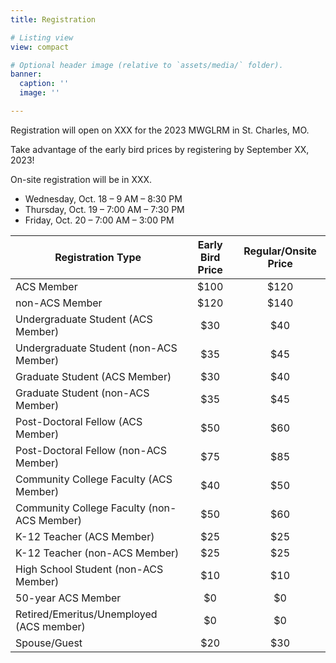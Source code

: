 ```yaml
---
title: Registration

# Listing view
view: compact

# Optional header image (relative to `assets/media/` folder).
banner:
  caption: ''
  image: ''

---
```

Registration will open on XXX for the 2023 MWGLRM in St. Charles, MO.

Take advantage of the early bird prices by registering by September XX, 2023!

On-site registration will be in XXX.

* Wednesday, Oct. 18 –  9 AM – 8:30 PM
* Thursday, Oct. 19 –  7:00 AM –  7:30 PM
* Friday, Oct. 20 –  7:00 AM – 3:00 PM

| Registration Type                          	| Early Bird Price 	| Regular/Onsite Price 	|
|--------------------------------------------	|:----------------:	|:--------------------:	|
| ACS Member                                 	|       $100       	|         $120         	|
| non-ACS Member                             	|       $120       	|         $140         	|
| Undergraduate Student (ACS Member)         	|        $30       	|          $40         	|
| Undergraduate Student (non-ACS Member)     	|        $35       	|          $45         	|
| Graduate Student (ACS Member)              	|        $30       	|          $40         	|
| Graduate Student (non-ACS Member)          	|        $35       	|          $45         	|
| Post-Doctoral Fellow (ACS Member)          	|        $50       	|          $60         	|
| Post-Doctoral Fellow (non-ACS Member)      	|        $75       	|          $85         	|
| Community College Faculty (ACS Member)     	|        $40       	|          $50         	|
| Community College Faculty (non-ACS Member) 	|        $50       	|          $60         	|
| K-12 Teacher (ACS Member)                  	|        $25       	|          $25         	|
| K-12 Teacher (non-ACS Member)              	|        $25       	|          $25         	|
| High School Student (non-ACS Member)       	|        $10       	|          $10         	|
| 50-year ACS Member                         	|        $0        	|          $0          	|
| Retired/Emeritus/Unemployed (ACS member)   	|        $0        	|          $0          	|
| Spouse/Guest                               	|        $20       	|          $30         	|
